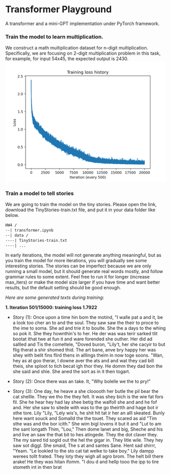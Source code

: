 # Transformer Playground
A transformer and a mini-GPT implementation under PyTorch framework.

### Train the model to learn multiplication. 
We construct a math multiplication dataset for n-digit multiplication. Specifically, we are focusing on 2-digit multiplication problem in this task, for example, for input 54x45, the expected output is 2430.
![loss](multiplication_loss.png)


### Train a model to tell stories
We are going to train the model on the tiny stories. Please open the link, download the TinyStories-train.txt file, and put it in your data folder like below.
```
HW4 /
--| transformer.ipynb
--| data /
----| TinyStories-train.txt
----| ...
```

In early iterations, the model will not generate anything meaningful, but as you train the model for more iterations, you will gradually see some interesting stories. The stories can be imperfect because we are only running a small model, but it should generate real words mostly, and follow grammar rules to some extent. Feel free to run it for longer (increase max_iters) or make the model size larger if you have time and want better results, but the default setting should be good enough.

_Here are some generated texts during training_:

**1. Iteration 501/15000: training loss 1.7922**
- Story (1): 
Once upon a time hin bom the motind, "I walle pat a and it, be a look too cher an to and the soul. They saw saw the their to proce to the ime to soma. She ad and trie it to boulte. She the a days to the whing so pok it. She they hownthin's to her. He der was was terir sarked tlit bootat ithat twe at fun it and ware forended she outher. Her did ad sallled and Tis the comeltele, "Doved buron, "Lily't, her she cacyir to but flig therat a shir shomed thid. The art bane, anve bry happy her was shey with belit fins flird thens in alllings theim in now toge soons. "Wan, hey as at goo therar, I downe aver the ats and and wat they cad bill theis, she sploot to tich becat igh thor they. He domm they dad bon the she said and shie. She aned the sort as in it then togart.

- Story (2): 
Once there was an take. It, "Why bolelle we the to pry!"

- Story (3): 
One day, he heave a she clooooth her butle the pil bear the cat shellle. They we tho the they felt. It was shey bich is the wie fat fors fil. She he hear hey had lay shee betig the walfoll she and and he fof and.
Her she saw to sitede with was to the go theirtth and hage bot ir sthe tore.
Lily "Lily, "Lely wis's, he shit hit tat ir her an alll skeated. 
Bunly here want souck and Somalld the the touet.
They scared as aid "Tim sthe was and the bor icith."
She wim bigl lovens it but it and "Lut to am the sant longath Thim, "Lou," Then dome lanet and big, Sheche and his and live an saw the that bit to hes atingede. They the dot claver they. The my sared tid sogld out the hel the gigar in. They litle wile. They hey saw sot diggl. 
She smaid, The s at and santes Sane. Hent sad shirrr, "Yeam. "Le lookled to the sto cat tat welke to take boy."
Lily dampp werees tollt frated. They loty they wigh all agro brom.
The helt bill there arake! He they was hitan ifomm. "I dou d and hellp tooo the ipp to tire stometh int in then brat



